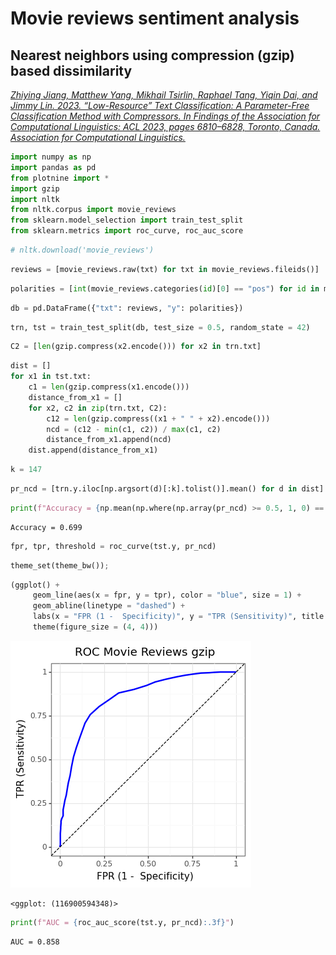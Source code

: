 # Movie reviews sentiment analysis

## Nearest neighbors using compression (gzip) based dissimilarity

[*Zhiying Jiang, Matthew Yang, Mikhail Tsirlin, Raphael Tang, Yiqin Dai, and Jimmy Lin. 2023. “Low-Resource” Text Classification: A Parameter-Free Classification Method with Compressors. In Findings of the Association for Computational Linguistics: ACL 2023, pages 6810–6828, Toronto, Canada. Association for Computational Linguistics.*](http://dx.doi.org/10.18653/v1/2023.findings-acl.426)


```python
import numpy as np
import pandas as pd
from plotnine import *
import gzip
import nltk
from nltk.corpus import movie_reviews
from sklearn.model_selection import train_test_split
from sklearn.metrics import roc_curve, roc_auc_score
```


```python
# nltk.download('movie_reviews')
```


```python
reviews = [movie_reviews.raw(txt) for txt in movie_reviews.fileids()]
```


```python
polarities = [int(movie_reviews.categories(id)[0] == "pos") for id in movie_reviews.fileids()]
```


```python
db = pd.DataFrame({"txt": reviews, "y": polarities})
```



```python
trn, tst = train_test_split(db, test_size = 0.5, random_state = 42)
```


```python
C2 = [len(gzip.compress(x2.encode())) for x2 in trn.txt]
```


```python
dist = []
for x1 in tst.txt:
    c1 = len(gzip.compress(x1.encode()))
    distance_from_x1 = []
    for x2, c2 in zip(trn.txt, C2):
        c12 = len(gzip.compress((x1 + " " + x2).encode()))
        ncd = (c12 - min(c1, c2)) / max(c1, c2)
        distance_from_x1.append(ncd)
    dist.append(distance_from_x1)
```


```python
k = 147
```


```python
pr_ncd = [trn.y.iloc[np.argsort(d)[:k].tolist()].mean() for d in dist]
```


```python
print(f"Accuracy = {np.mean(np.where(np.array(pr_ncd) >= 0.5, 1, 0) == tst.y):.3f}")
```

    Accuracy = 0.699
    

```python
fpr, tpr, threshold = roc_curve(tst.y, pr_ncd)
```


```python
theme_set(theme_bw());
```


```python
(ggplot() +
     geom_line(aes(x = fpr, y = tpr), color = "blue", size = 1) +
     geom_abline(linetype = "dashed") +
     labs(x = "FPR (1 -  Specificity)", y = "TPR (Sensitivity)", title = "ROC Movie Reviews gzip") +
     theme(figure_size = (4, 4)))
```


    
![png](roc.png)
    





    <ggplot: (116900594348)>




```python
print(f"AUC = {roc_auc_score(tst.y, pr_ncd):.3f}")
```

    AUC = 0.858
    
